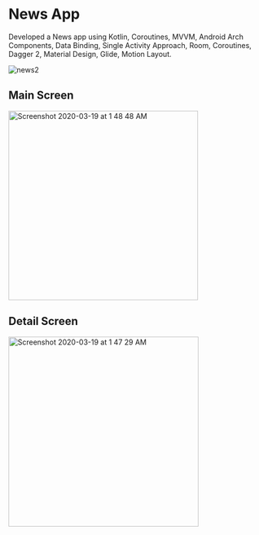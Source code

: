 # News App

Developed a News app using Kotlin, Coroutines, MVVM, Android Arch Components, Data Binding, Single Activity Approach, Room, Coroutines, Dagger 2, Material Design, Glide, Motion Layout.



![news2](https://user-images.githubusercontent.com/22679998/77008841-eebe2c80-698c-11ea-85f4-dd7e4c8b75b4.gif)

## Main Screen
<img width="372" alt="Screenshot 2020-03-19 at 1 48 48 AM" src="https://user-images.githubusercontent.com/22679998/77003945-41dfb180-6984-11ea-8857-f7be24b42032.png">

## Detail Screen
<img width="373" alt="Screenshot 2020-03-19 at 1 47 29 AM" src="https://user-images.githubusercontent.com/22679998/77003921-37251c80-6984-11ea-916c-6d4eb47bee10.png">

